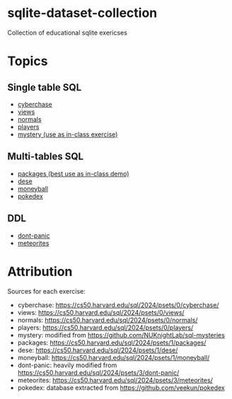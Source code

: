# sqlite-dataset-collection
Collection of educational sqlite exericses

# Topics

## Single table SQL

  - [cyberchase](cyberchase/README.md)
  - [views](views/README.md)
  - [normals](normals/README.md)
  - [players](players/README.md)
  - [mystery (use as in-class exercise)](mystery/README.md)

## Multi-tables SQL

  - [packages (best use as in-class demo)](packages/README.md)
  - [dese](dese/README.md)
  - [moneyball](moneyball/README.md)
  - [pokedex](pokedex/README.md)

## DDL

  - [dont-panic](dont-panic/README.md)
  - [meteorites](meteorites/README.md)

# Attribution

Sources for each exercise:

  - cyberchase: https://cs50.harvard.edu/sql/2024/psets/0/cyberchase/
  - views: https://cs50.harvard.edu/sql/2024/psets/0/views/
  - normals: https://cs50.harvard.edu/sql/2024/psets/0/normals/
  - players: https://cs50.harvard.edu/sql/2024/psets/0/players/ 
  - mystery: modified from https://github.com/NUKnightLab/sql-mysteries 
  - packages: https://cs50.harvard.edu/sql/2024/psets/1/packages/ 
  - dese: https://cs50.harvard.edu/sql/2024/psets/1/dese/ 
  - moneyball: https://cs50.harvard.edu/sql/2024/psets/1/moneyball/ 
  - dont-panic: heavily modified from https://cs50.harvard.edu/sql/2024/psets/3/dont-panic/
  - meteorites: https://cs50.harvard.edu/sql/2024/psets/3/meteorites/ 
  - pokedex: database extracted from https://github.com/veekun/pokedex 


